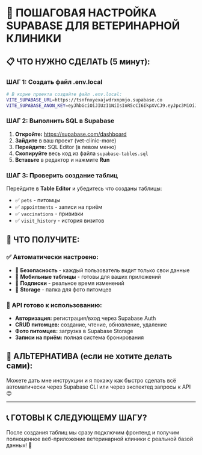 # 🚀 **ПОШАГОВАЯ НАСТРОЙКА SUPABASE ДЛЯ ВЕТЕРИНАРНОЙ КЛИНИКИ**

## 📋 **ЧТО НУЖНО СДЕЛАТЬ (5 минут):**

### **ШАГ 1: Создать файл .env.local**
```bash
# В корне проекта создайте файл .env.local:
VITE_SUPABASE_URL=https://tsnfnxyexajwdrxnpmjo.supabase.co
VITE_SUPABASE_ANON_KEY=eyJhbGciOiJIUzI1NiIsInR5cCI6IkpXVCJ9.eyJpc3MiOiJzdXBhYmFzZSIsInJlZiI6InRzbmZueHlleGFqd2RyeG5wbWpvIiwicm9sZSI6ImFub24iLCJpYXQiOjE3NTk0NjA4NDMsImV4cCI6MjA3NTAzNjg0M30.WVVu3ZyhSzxUbc8kTq62rcj5vdczuJ3czfg_lfLc4kk
```

### **ШАГ 2: Выполнить SQL в Supabase**
1. **Откройте:** https://supabase.com/dashboard
2. **Зайдите** в ваш проект (vet-clinic-more)
3. **Перейдите:** SQL Editor (в левом меню)
4. **Скопируйте** весь код из файла `supabase-tables.sql`
5. **Вставьте** в редактор и нажмите **Run**

### **ШАГ 3: Проверить создание таблиц**
Перейдите в **Table Editor** и убедитесь что созданы таблицы:
- ✅ `pets` - питомцы
- ✅ `appointments` - записи на приём
- ✅ `vaccinations` - прививки  
- ✅ `visit_history` - история визитов

## 🎯 **ЧТО ПОЛУЧИТЕ:**

### ✅ **Автоматически настроено:**
- 🔐 **Безопасность** - каждый пользователь видит только свои данные
- 📱 **Мобильные таблицы** - готовы для ваших приложений
- 🔄 **Подписки** - реальное время изменений
- 📄 **Storage** - папка для фото питомцев

### 🚀 **API готово к использованию:**
- **Авторизация:** регистрация/вход через Supabase Auth
- **CRUD питомцев:** создание, чтение, обновление, удаление
- **Фото питомцев:** загрузка в Supabase Storage
- **Записи на приём:** полная система бронирования

## 🔧 **АЛЬТЕРНАТИВА (если не хотите делать сами):**

Можете дать мне инструкции и я покажу как быстро сделать всё автоматически через Supabase CLI или через экспектед запросы к API 😊

---

## 📞 **ГОТОВЫ К СЛЕДУЮЩЕМУ ШАГУ?**

После создания таблиц мы сразу подключим фронтенд и получим полноценное веб-приложение ветеринарной клиники с реальной базой данных! 🎉

